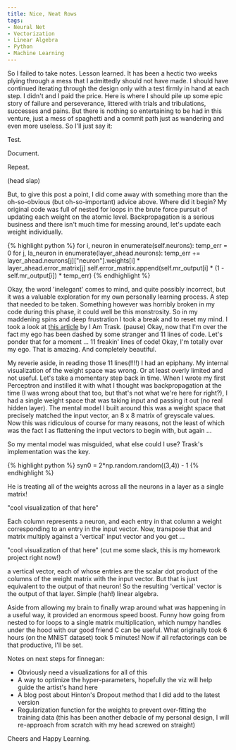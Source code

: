```yaml
---
title: Nice, Neat Rows
tags:
- Neural Net
- Vectorization
- Linear Algebra
- Python
- Machine Learning
---
```


So I failed to take notes.  Lesson learned.  It has been a hectic two weeks plying through a mess that I admittedly should not have made.  I should have continued iterating through the design only with a test firmly in hand at each step.  I didn't and I paid the price.  Here is where I should pile up some epic story of failure and perseverance, littered with trials and tribulations, successes and pains.  But there is nothing so entertaining to be had in this venture, just a mess of spaghetti and a commit path just as wandering and even more useless.  So I'll just say it:

Test.


Document.

Repeat.

(head slap)

But, to give this post a point, I did come away with something more than the oh-so-obvious (but oh-so-important) advice above.  Where did it begin?  My original code was full of nested for loops in the brute force pursuit of updating each weight on the atomic level.  Backpropagation is a serious business and there isn't much time for messing around, let's update each weight individually.

{% highlight python %}
for i, neuron in enumerate(self.neurons):
                temp_err = 0
                for j, la_neuron in enumerate(layer_ahead.neurons):
                    temp_err += layer_ahead.neurons[j]["neuron"].weights[i] *\
                                layer_ahead.error_matrix[j]
                self.error_matrix.append(self.mr_output[i] *
                                         (1 - self.mr_output[i]) * temp_err)
{% endhighlight %}

Okay, the word 'inelegant' comes to mind, and quite possibly incorrect, but it was a valuable exploration for my own personally learning process.  A step that needed to be taken.  Something however was horribly broken in my code during this phase, it could well be this monstrosity.  So in my maddening spins and deep frustration I took a break and to reset my mind. I took a look at [this article](http://iamtrask.github.io/2015/07/12/basic-python-network/) by I Am Trask.  (pause) Okay, now that I'm over the fact my ego has been dashed by some stranger and 11 lines of code.  Let's ponder that for a moment ... 11 freakin' lines of code!  Okay, I'm totally over my ego.  That is amazing.  And completely beautiful.  

My reverie aside, in reading those 11 lines(!!!!) I had an epiphany.  My internal visualization of the weight space was wrong.  Or at least overly limited and not useful.  Let's take a momentary step back in time.  When I wrote my first Perceptron and instilled it with what I thought was backpropagation at the time (I was wrong about that too, but that's not what we're here for right?), I had a single weight space that was taking input and passing it out (no real hidden layer).  The mental model I built around this was a weight space that precisely matched the input vector, an 8 x 8 matrix of greyscale values.  Now this was ridiculous of course for many reasons, not the least of which was the fact I as flattening the input vectors to begin with, but again ...

So my mental model was misguided, what else could I use?  Trask's implementation was the key.  

{% highlight python %}
syn0 = 2*np.random.random((3,4)) - 1
{% endhighlight %}

He is treating all of the weights across all the neurons in a layer as a single matrix! 

"cool visualization of that here"

Each column represents a neuron, and each entry in that column a weight corresponding to an entry in the input vector.  Now, transpose that and matrix multiply against a 'vertical' input vector and you get ... 

"cool visualization of that here" (cut me some slack, this is my homework project right now!)

a vertical vector, each of whose entries are the scalar dot product of the columns of the weight matrix with the input vector.  But that is just equivalent to the output of that neuron!  So the resulting 'vertical' vector is the output of that layer.  Simple (hah!) linear algebra. 

Aside from allowing my brain to finally wrap around what was happening in a useful way, it provided an enormous speed boost.  Funny how going from nested to for loops to a single matrix multiplication, which numpy handles under the hood with our good friend C can be useful.  What originally took 6 hours (on the MNIST dataset) took 5 minutes!  Now if all refactorings can be that productive, I'll be set.

Notes on next steps for finnegan:

  * Obviously need a visualizations for all of this
  * A way to optimize the hyper-parameters, hopefully the viz will help guide the artist's hand here
  * A blog post about Hinton's Dropout method that I did add to the latest version
  * Regularization function for the weights to prevent over-fitting the training data (this has been another debacle of my personal design, I will re-approach from scratch with my head screwed on straight)

Cheers and Happy Learning.